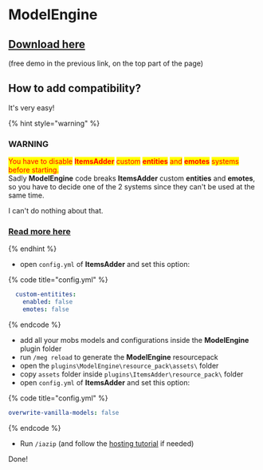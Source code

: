 # ModelEngine

## [Download here](https://www.spigotmc.org/resources/conxeptworks-model-engine%E2%80%94ultimate-entity-model-manager-1-14-1-17-1.79477/)

(free demo in the previous link, on the top part of the page)

## How to add compatibility?

It's very easy!

{% hint style="warning" %}
### WARNING

<mark style="color:red;">You have to disable</mark> <mark style="color:red;"></mark><mark style="color:red;">**ItemsAdder**</mark> <mark style="color:red;"></mark><mark style="color:red;">custom</mark> <mark style="color:red;"></mark><mark style="color:red;">**entities**</mark> <mark style="color:red;"></mark><mark style="color:red;">and</mark> <mark style="color:red;"></mark><mark style="color:red;">**emotes**</mark> <mark style="color:red;"></mark><mark style="color:red;">systems before starting.</mark>\
Sadly **ModelEngine** code breaks **ItemsAdder** custom **entities** and **emotes**, so you have to decide one of the 2 systems since they can't be used at the same time.

I can't do nothing about that.

### [Read more here](compatibility-issue.md)
{% endhint %}

* open `config.yml` of **ItemsAdder** and set this option:

{% code title="config.yml" %}
```yaml
  custom-entitites:
    enabled: false
    emotes: false
```
{% endcode %}

* add all your mobs models and configurations inside the **ModelEngine** plugin folder
* run `/meg reload` to generate the **ModelEngine** resourcepack
* open the `plugins\ModelEngine\resource_pack\assets\` folder
* copy `assets` folder inside `plugins\ItemsAdder\resource_pack\` folder
* open `config.yml` of **ItemsAdder** and set this option:

{% code title="config.yml" %}
```yaml
overwrite-vanilla-models: false
```
{% endcode %}

* Run `/iazip` (and follow the [hosting tutorial](../../../plugin-usage/resourcepack-hosting/) if needed)

Done!
